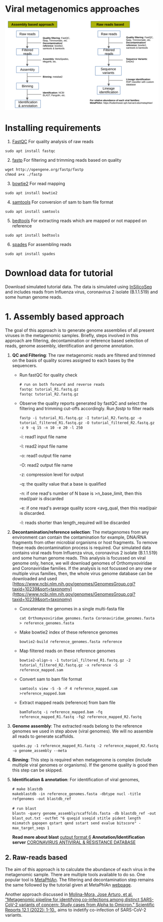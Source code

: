 # Viral metagenomics approaches
![Viral metagenomics](workflow.jpeg)

# Installing requirements
1. [FastQC](https://www.bioinformatics.babraham.ac.uk/projects/fastqc/) For quality analysis of raw reads
```
sudo apt install fastqc
```
2. [fastp](https://github.com/OpenGene/fastp) For filtering and trimming reads based on quality
```
wget http://opengene.org/fastp/fastp
chmod a+x ./fastp
```
3. [bowtie2](http://bowtie-bio.sourceforge.net/bowtie2/index.shtml) For read mapping

```
sudo apt install bowtie2
```
4. [samtools](http://www.htslib.org/) For conversion of sam to bam file format
```
sudo apt install samtools
```
5. [bedtools](https://bedtools.readthedocs.io/en/latest/) For extracting reads which are mapped or not mapped on reference
```
sudo apt install bedtools
```
6. [spades](https://github.com/ablab/spades) For assembling reads
```
sudo apt install spades
```

# Download data for tutorial
Download simulated tutorial data. The data is simulated using [InSilicoSeq](https://insilicoseq.readthedocs.io/en/latest/iss/generate.html) and includes reads from Influenza virus, coronavirus 2 isolate (B.1.1.519) and some human genome reads.

# 1. Assembly based approach
The goal of this approach is to generate genome assemblies of all present viruses in the metagenomic samples. Briefly, steps involved in this approach are filtering, decontamination or reference based selection of reads, genome assembly, identification and genome annotation.

1. **QC and Filtering**:
    The raw metagenomic reads are filtered and trimmed on the basis of quality scores assigned to each bases by the sequencers.  
    
    * Run fastQC for quality check
        ```
        # run on both forward and reverse reads
        fastqc tutorial_R1.fastq.gz
        fastqc tutorial_R2.fastq.gz
        ```
    * Observe the quality reports generated by fastQC and select the filtering and trimming cut-offs accordingly. Run *fastp* to filter reads
        ```
        fastp -i tutorial_R1.fastq.gz -I tutorial_R2.fastq.gz -o tutorial_filtered_R1.fastq.gz -O tutorial_filtered_R2.fastq.gz -z 9 -q 15 -n 10 -e 20 -l 250
        ```
        -i: read1 input file name

        -I: read2 input file name

        -o: read1 output file name

        -O: read2 output file name

        -z: compression level for output

        -q: the quality value that a base is qualified

        -n: if one read's number of N base is >n_base_limit, then this read/pair is discarded

        -e: if one read's average quality score <avg_qual, then this read/pair is discarded.

        -l: reads shorter than length_required will be discarded


2. **Decontamination/reference selection**:
The metagenomes from any environment can contain the contamination for example, DNA/RNA fragments from other microbial organisms or host fragments. To remove these reads decontamination process is required. Our simulated data contains viral reads from Influenza virus, coronavirus 2 isolate (B.1.1.519) and some human genome reads. This analysis is focussed on viral genome only, hence, we will download genomes of Orthomyxoviridae and Coronaviridae families. If the analysis is not focussed on any one or multiple virus families, then, the whole virus genome database can be downloaded and used [https://www.ncbi.nlm.nih.gov/genomes/GenomesGroup.cgi?taxid=10239&sort=taxonomy](https://www.ncbi.nlm.nih.gov/genomes/GenomesGroup.cgi?taxid=10239&sort=taxonomy)
    
    * Concatenate the genomes in a single multi-fasta file
        ```
        cat Orthomyxoviridae_genomes.fasta Coronaviridae_genomes.fasta > reference_genomes.fasta
        ```
    * Make bowtie2 index of these reference genomes
        ```
        bowtie2-build reference_genomes.fasta reference
        ```
    * Map filtered reads on these reference genomes
        ```
        bowtie2-align-s -1 tutorial_filtered_R1.fastq.gz -2 tutorial_filtered_R2.fastq.gz -x reference -S reference_mapped.sam
        ```
    * Convert sam to bam file format
        ```
        samtools view -S -b -F 4 reference_mapped.sam >reference_mapped.bam
        ```
    * Extract mapped reads (reference) from bam file
        ```
        bamToFastq -i reference_mapped.bam -fq reference_mapped_R1.fastq -fq2 reference_mapped_R2.fastq
        ```
3. **Genome assembly**: The extracted reads belong to the reference genomes we used in step above (viral genomes). We will no assemble all reads to generate scaffolds.
    ```
    spades.py -1 reference_mapped_R1.fastq -2 reference_mapped_R2.fastq -o genome_assembly --meta
    ```
4. **Binning**: This step is required when metagenome is complex (include multiple viral genomes or organisms). If the genome quality is good then this step can be skipped.

5. **Identification & annotation**:
For identification of viral genomes, 

    ```
    # make blastdb 
    makeblastdb -in reference_genomes.fasta -dbtype nucl -title refgenomes -out blastdb_ref

    # run blast
    blastn -query genome_assembly/scaffolds.fasta -db blastdb_ref -out blast_out.txt -outfmt "6 qseqid sseqid stitle pident length mismatch gapopen qstart qend sstart send evalue bitscore" -max_target_seqs 1
    ```
    **Read more about blast** [output format 6](https://www.metagenomics.wiki/tools/blast/blastn-output-format-6)
    **Annotation/Identification server** [CORONAVIRUS ANTIVIRAL & RESISTANCE DATABASE](https://covdb.stanford.edu/)

## 2. Raw-reads based
The aim of this approach is to calculate the abundance of each virus in the metagenomic sample. There are multiple tools available to do so. One popular tool is [MetaPhlAn](https://huttenhower.sph.harvard.edu/metaphlan/). The filtering and decontamination step remains the same followed by the tutorial given at MetaPhlAn [webpage](https://github.com/biobakery/biobakery/wiki/metaphlan3).

Another approach discussed in [Molina-Mora, Jose Arturo, et al. "Metagenomic pipeline for identifying co-infections among distinct SARS-CoV-2 variants of concern: Study cases from Alpha to Omicron." Scientific Reports 12.1 (2022): 1-10.](https://www.nature.com/articles/s41598-022-13113-4), aims to indetify co-infection of SARS-CoV-2 variants.
